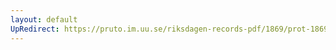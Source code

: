 ```yaml
---
layout: default
UpRedirect: https://pruto.im.uu.se/riksdagen-records-pdf/1869/prot-1869--ak--515/prot-1869--ak--515_002.pdf
---
```


